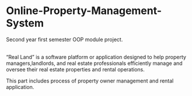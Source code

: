 # Online-Property-Management-System

Second year first semester OOP module project.<br><br>

“Real Land” is a software platform or application designed to help property managers,landlords, and real estate professionals efficiently manage and oversee their real estate properties and rental operations.<br>

This part includes process of property owner management and rental application.
